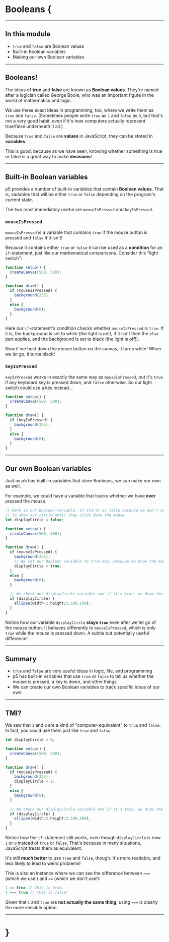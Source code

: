 # Booleans {

---

## In this module

- `true` and `false` are Boolean values
- Built-in Boolean variables
- Making our own Boolean variables

---

## Booleans!

The ideas of __true__ and __false__ are known as __Boolean values__. They're named after a logician called George Boole, who was an important figure in the world of mathematics and logic.

We use these exact ideas in programming, too, where we write them as `true` and `false`. (Sometimes people write `true` as `1` and `false` as `0`, but that's not a very good habit, even if it's how computers actually represent true/false underneath it all.)

Because `true` and `false` are __values__ in JavaScript, they can be stored in __variables__.

This is good, because as we have seen, knowing whether something is true or false is a great way to make __decisions__!

---

## Built-in Boolean variables

p5 provides a number of built-in variables that contain __Boolean values__. That is, variables that will be either `true` or `false` depending on the program's current state.

The two most immediately useful are `mouseIsPressed` and `keyIsPressed`.

### `mouseIsPressed`

`mouseIsPressed` is a variable that contains `true` if the mouse button is pressed and `false` if it isn't!

Because it contains either `true` or `false` it can be used as a __condition__ for an `if`-statement, just like our mathematical comparisons. Consider this "light switch":

```javascript
function setup() {
  createCanvas(500, 500);
}

function draw() {
  if (mouseIsPressed) {
    background(255);
  }
  else {
    background(0);
  }
}
```

Here our `if`-statement's condition checks whether `mouseIsPressed` is `true`. If it is, the background is set to white (the light is on!), if it isn't then the `else` part applies, and the background is set to black (the light is off!).

Now if we hold down the mouse button on the canvas, it turns white! When we let go, it turns black!

### `keyIsPressed`

`keyIsPressed` works in exactly the same way as `mouseIsPressed`, but it's `true` if any keyboard key is pressed down, and `false` otherwise. So our light switch could use a key instead...

```javascript
function setup() {
  createCanvas(500, 500);
}

function draw() {
  if (keyIsPressed) {
    background(255);
  }
  else {
    background(0);
  }
}
```

---

## Our own Boolean variables

Just as p5 has built-in variables that store Booleans, we can make our own as well.

For example, we could have a variable that tracks whether we have __ever__ pressed the mouse.

```javascript
// Here is our Boolean variable, it starts as false because we don't want
// to show our circle until they click down the mouse
let displayCircle = false;

function setup() {
  createCanvas(500, 500);
}

function draw() {
  if (mouseIsPressed) {
    background(255);
    // We set our Boolean variable to true now, because we know the mouse was just pressed.
    displayCircle = true;
  }
  else {
    background(0);
  }

  // We check our displayCircle variable and if it's true, we draw the circle!
  if (displayCircle) {
    ellipse(width/2,height/2,100,100);
  }
}
```

Notice how our variable `displayCircle` __stays `true`__ even after we let go of the mouse button. It behaves differently to `mouseIsPressed`, which is only `true` while the mouse is pressed down. A subtle but potentially useful difference!

---

## Summary

- `true` and `false` are very useful ideas in logic, life, and programming
- p5 has built-in variables that use `true` or `false` to tell us whether the mouse is pressed, a key is down, and other things
- We can create our own Boolean variables to track specific ideas of our own

---

## TMI?

We saw that `1` and `0` are a kind of "computer-equivalent" to `true` and `false`. In fact, you could use them just like `true` and `false`:

```javascript
let displayCircle = 0;

function setup() {
  createCanvas(500, 500);
}

function draw() {
  if (mouseIsPressed) {
    background(255);
    displayCircle = 1;
  }
  else {
    background(0);
  }

  // We check our displayCircle variable and if it's true, we draw the circle!
  if (displayCircle) {
    ellipse(width/2,height/2,100,100);
  }
}
```

Notice how the `if`-statement still works, even though `displayCircle` is now `1` or `0` instead of `true` or `false`. That's because in many situations, JavaScript treats them as equivalent.

It's still __much better__ to use `true` and `false`, though. It's more readable, and less likely to lead to weird problems!

This is also an instance where we can see the difference between `===` (which we use!) and `==` (which we don't use!):

```javascript
1 == true // This is true.
1 === true // This is false!
```

Given that `1` and `true` are __not actually the same thing__, using `===` is clearly the more sensible option.

---

# }
